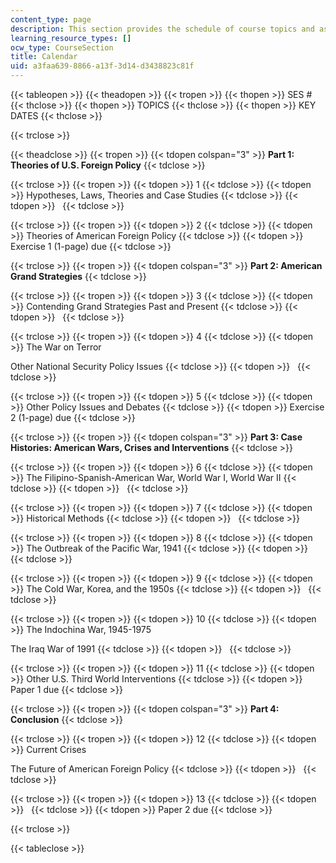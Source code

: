 ```yaml
---
content_type: page
description: This section provides the schedule of course topics and assignments.
learning_resource_types: []
ocw_type: CourseSection
title: Calendar
uid: a3faa639-8866-a13f-3d14-d3438823c81f
---
```


{{< tableopen >}}
{{< theadopen >}}
{{< tropen >}}
{{< thopen >}}
SES #
{{< thclose >}}
{{< thopen >}}
TOPICS
{{< thclose >}}
{{< thopen >}}
KEY DATES
{{< thclose >}}

{{< trclose >}}

{{< theadclose >}}
{{< tropen >}}
{{< tdopen colspan="3" >}}
**Part 1: Theories of U.S. Foreign Policy**
{{< tdclose >}}

{{< trclose >}}
{{< tropen >}}
{{< tdopen >}}
1
{{< tdclose >}}
{{< tdopen >}}
Hypotheses, Laws, Theories and Case Studies
{{< tdclose >}}
{{< tdopen >}}
 
{{< tdclose >}}

{{< trclose >}}
{{< tropen >}}
{{< tdopen >}}
2
{{< tdclose >}}
{{< tdopen >}}
Theories of American Foreign Policy
{{< tdclose >}}
{{< tdopen >}}
Exercise 1 (1-page) due
{{< tdclose >}}

{{< trclose >}}
{{< tropen >}}
{{< tdopen colspan="3" >}}
**Part 2: American Grand Strategies**
{{< tdclose >}}

{{< trclose >}}
{{< tropen >}}
{{< tdopen >}}
3
{{< tdclose >}}
{{< tdopen >}}
Contending Grand Strategies Past and Present
{{< tdclose >}}
{{< tdopen >}}
 
{{< tdclose >}}

{{< trclose >}}
{{< tropen >}}
{{< tdopen >}}
4
{{< tdclose >}}
{{< tdopen >}}
The War on Terror  
  
Other National Security Policy Issues
{{< tdclose >}}
{{< tdopen >}}
 
{{< tdclose >}}

{{< trclose >}}
{{< tropen >}}
{{< tdopen >}}
5
{{< tdclose >}}
{{< tdopen >}}
Other Policy Issues and Debates
{{< tdclose >}}
{{< tdopen >}}
Exercise 2 (1-page) due
{{< tdclose >}}

{{< trclose >}}
{{< tropen >}}
{{< tdopen colspan="3" >}}
**Part 3: Case Histories: American Wars, Crises and Interventions**
{{< tdclose >}}

{{< trclose >}}
{{< tropen >}}
{{< tdopen >}}
6
{{< tdclose >}}
{{< tdopen >}}
The Filipino-Spanish-American War, World War I, World War II
{{< tdclose >}}
{{< tdopen >}}
 
{{< tdclose >}}

{{< trclose >}}
{{< tropen >}}
{{< tdopen >}}
7
{{< tdclose >}}
{{< tdopen >}}
Historical Methods
{{< tdclose >}}
{{< tdopen >}}
 
{{< tdclose >}}

{{< trclose >}}
{{< tropen >}}
{{< tdopen >}}
8
{{< tdclose >}}
{{< tdopen >}}
The Outbreak of the Pacific War, 1941
{{< tdclose >}}
{{< tdopen >}}
 
{{< tdclose >}}

{{< trclose >}}
{{< tropen >}}
{{< tdopen >}}
9
{{< tdclose >}}
{{< tdopen >}}
The Cold War, Korea, and the 1950s
{{< tdclose >}}
{{< tdopen >}}
 
{{< tdclose >}}

{{< trclose >}}
{{< tropen >}}
{{< tdopen >}}
10
{{< tdclose >}}
{{< tdopen >}}
The Indochina War, 1945-1975  
  
The Iraq War of 1991
{{< tdclose >}}
{{< tdopen >}}
 
{{< tdclose >}}

{{< trclose >}}
{{< tropen >}}
{{< tdopen >}}
11
{{< tdclose >}}
{{< tdopen >}}
Other U.S. Third World Interventions
{{< tdclose >}}
{{< tdopen >}}
Paper 1 due
{{< tdclose >}}

{{< trclose >}}
{{< tropen >}}
{{< tdopen colspan="3" >}}
**Part 4: Conclusion**
{{< tdclose >}}

{{< trclose >}}
{{< tropen >}}
{{< tdopen >}}
12
{{< tdclose >}}
{{< tdopen >}}
Current Crises  
  
The Future of American Foreign Policy
{{< tdclose >}}
{{< tdopen >}}
 
{{< tdclose >}}

{{< trclose >}}
{{< tropen >}}
{{< tdopen >}}
13
{{< tdclose >}}
{{< tdopen >}}
 
{{< tdclose >}}
{{< tdopen >}}
Paper 2 due
{{< tdclose >}}

{{< trclose >}}

{{< tableclose >}}